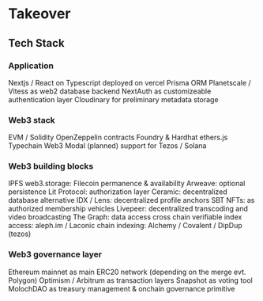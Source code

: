 # Takeover

## Tech Stack

### Application

Nextjs / React on Typescript
deployed on vercel
Prisma ORM
Planetscale / Vitess as web2 database backend
NextAuth as customizeable authentication layer
Cloudinary for preliminary metadata storage

### Web3 stack

EVM / Solidity
OpenZeppelin contracts
Foundry & Hardhat
ethers.js
Typechain
Web3 Modal
(planned) support for Tezos / Solana

### Web3 building blocks

IPFS
web3.storage: Filecoin permanence & availability
Arweave: optional persistence
Lit Protocol: authorization layer
Ceramic: decentralized database alternative
IDX / Lens: decentralized profile anchors
SBT NFTs: as authorized membership vehicles
Livepeer: decentralized transcoding and video broadcasting
The Graph: data access
cross chain verifiable index access: aleph.im / Laconic
chain indexing: Alchemy / Covalent / DipDup (tezos)

### Web3 governance layer

Ethereum mainnet as main ERC20 network (depending on the merge evt. Polygon)
Optimism / Arbitrum as transaction layers
Snapshot as voting tool
MolochDAO as treasury management & onchain governance primitive
